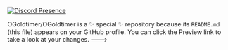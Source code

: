 [![Discord Presence](https://lanyard.cnrad.dev/api/:id)](https://discord.com/users/:936392097450311710)

OGoldtimer/OGoldtimer is a ✨ special ✨ repository because its `README.md` (this file) appears on your GitHub profile.
You can click the Preview link to take a look at your changes.
--->
